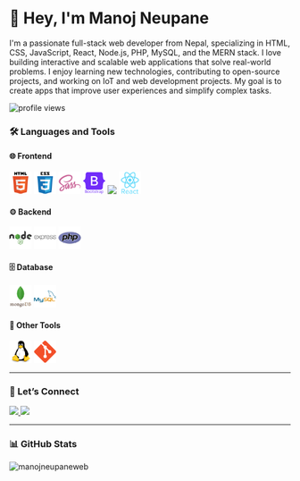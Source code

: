 # 👋 Hey, I'm Manoj Neupane  

I'm a passionate full-stack web developer from Nepal, specializing in HTML, CSS, JavaScript, React, Node.js, PHP, MySQL, and the MERN stack. I love building interactive and scalable web applications that solve real-world problems. I enjoy learning new technologies, contributing to open-source projects, and working on IoT and web development projects. My goal is to create apps that improve user experiences and simplify complex tasks.

  

<img src="https://komarev.com/ghpvc/?username=manojneupaneweb&label=Profile%20Views&color=blue&style=flat-square" alt="profile views"/>


### 🛠️ Languages and Tools  

#### 🌐 Frontend  
<p>
  <img src="https://raw.githubusercontent.com/devicons/devicon/master/icons/html5/html5-original-wordmark.svg" width="40"/>
  <img src="https://raw.githubusercontent.com/devicons/devicon/master/icons/css3/css3-original-wordmark.svg" width="40"/>
  <img src="https://raw.githubusercontent.com/devicons/devicon/master/icons/sass/sass-original.svg" width="40"/>
  <img src="https://raw.githubusercontent.com/devicons/devicon/master/icons/bootstrap/bootstrap-plain-wordmark.svg" width="40"/>
  <img src="https://www.vectorlogo.zone/logos/tailwindcss/tailwindcss-icon.svg" width="40"/>
  <img src="https://raw.githubusercontent.com/devicons/devicon/master/icons/react/react-original-wordmark.svg" width="40"/>
</p>

#### ⚙️ Backend  
<p>
  <img src="https://raw.githubusercontent.com/devicons/devicon/master/icons/nodejs/nodejs-original-wordmark.svg" width="40"/>
  <img src="https://raw.githubusercontent.com/devicons/devicon/master/icons/express/express-original-wordmark.svg" width="40"/>
  <img src="https://raw.githubusercontent.com/devicons/devicon/master/icons/php/php-original.svg" width="40"/>
</p>

#### 🗄️ Database  
<p>
  <img src="https://raw.githubusercontent.com/devicons/devicon/master/icons/mongodb/mongodb-original-wordmark.svg" width="40"/>
  <img src="https://raw.githubusercontent.com/devicons/devicon/master/icons/mysql/mysql-original-wordmark.svg" width="40"/>
</p>

#### 🔧 Other Tools  
<p>
  <img src="https://raw.githubusercontent.com/devicons/devicon/master/icons/linux/linux-original.svg" width="40"/>
  <img src="https://raw.githubusercontent.com/devicons/devicon/master/icons/git/git-original.svg" width="40"/>
</p>

---

### 🤝 Let’s Connect  
<p>
  <a href="https://linkedin.com/in/manoj-neupane-52162921a" target="blank">
    <img src="https://raw.githubusercontent.com/rahuldkjain/github-profile-readme-generator/master/src/images/icons/Social/linked-in-alt.svg" width="40"/>
  </a>
  <a href="https://instagram.com/aachyut_neupane" target="blank">
    <img src="https://raw.githubusercontent.com/rahuldkjain/github-profile-readme-generator/master/src/images/icons/Social/instagram.svg" width="40"/>
  </a>
</p>

---

### 📊 GitHub Stats  
<p>
  <img src="https://github-readme-stats.vercel.app/api?username=manojneupaneweb&show_icons=true&locale=en&theme=tokyonight" alt="manojneupaneweb"/>
</p>
